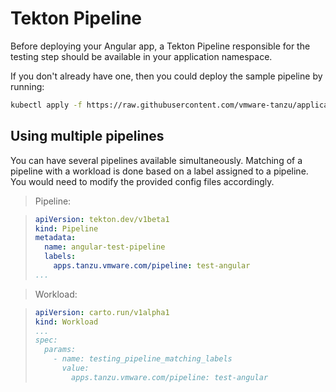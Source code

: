 # Tekton Pipeline

Before deploying your Angular app, a Tekton Pipeline responsible for the testing step should be available in your application namespace. 

If you don't already have one, then you could deploy the sample pipeline by running:

```bash
kubectl apply -f https://raw.githubusercontent.com/vmware-tanzu/application-accelerator-samples/main/angular-frontend/tekton/test-pipeline.yaml
```

## Using multiple pipelines 

You can have several pipelines available simultaneously. Matching of a pipeline with a workload is done based on a label assigned to a pipeline. You would need to modify the provided config files accordingly.

> Pipeline:

> ```yaml
> apiVersion: tekton.dev/v1beta1
> kind: Pipeline
> metadata:
>   name: angular-test-pipeline
>   labels:
>     apps.tanzu.vmware.com/pipeline: test-angular
> ...
> ```  

> Workload:

> ```yaml
> apiVersion: carto.run/v1alpha1
> kind: Workload
> ...
> spec:
>   params:
>     - name: testing_pipeline_matching_labels
>       value:
>         apps.tanzu.vmware.com/pipeline: test-angular
> ```
